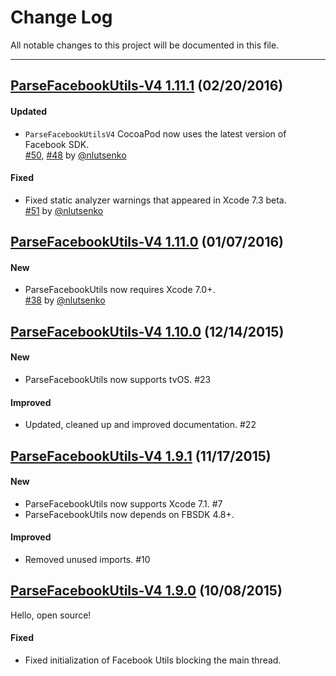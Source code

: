 # Change Log
All notable changes to this project will be documented in this file.

---

## [ParseFacebookUtils-V4 1.11.1](https://github.com/ParsePlatform/ParseFacebookUtils-iOS/releases/tag/v4-1.11.1) (02/20/2016)

#### Updated

- `ParseFacebookUtilsV4` CocoaPod now uses the latest version of Facebook SDK.  
  [#50](https://github.com/ParsePlatform/ParseFacebookUtils-iOS/pull/50),
  [#48](https://github.com/ParsePlatform/ParseFacebookUtils-iOS/pull/48)
  by [@nlutsenko](https://github.com/nlutsenko)

#### Fixed

- Fixed static analyzer warnings that appeared in Xcode 7.3 beta.  
  [#51](https://github.com/ParsePlatform/ParseFacebookUtils-iOS/pull/51)
  by [@nlutsenko](https://github.com/nlutsenko)

## [ParseFacebookUtils-V4 1.11.0](https://github.com/ParsePlatform/ParseFacebookUtils-iOS/releases/tag/v4-1.11.0) (01/07/2016)

#### New

- ParseFacebookUtils now requires Xcode 7.0+.  
  [#38](https://github.com/ParsePlatform/ParseFacebookUtils-iOS/pull/38)
  by [@nlutsenko](https://github.com/nlutsenko)

## [ParseFacebookUtils-V4 1.10.0](https://github.com/ParsePlatform/ParseFacebookUtils-iOS/releases/tag/v4-1.10.0) (12/14/2015)

#### New
- ParseFacebookUtils now supports tvOS. #23

#### Improved
- Updated, cleaned up and improved documentation. #22

## [ParseFacebookUtils-V4 1.9.1](https://github.com/ParsePlatform/ParseFacebookUtils-iOS/releases/tag/v4-1.9.1) (11/17/2015)

#### New
- ParseFacebookUtils now supports Xcode 7.1. #7
- ParseFacebookUtils now depends on FBSDK 4.8+.

#### Improved
- Removed unused imports. #10

## [ParseFacebookUtils-V4 1.9.0](https://github.com/ParsePlatform/ParseFacebookUtils-iOS/releases/tag/v4-1.9.0) (10/08/2015)

Hello, open source!

#### Fixed
- Fixed initialization of Facebook Utils blocking the main thread.
